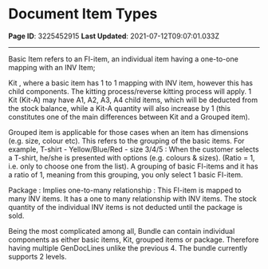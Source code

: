 # Document Item Types

**Page ID**: 3225452915
**Last Updated**: 2021-07-12T09:07:01.033Z

---

Basic Item refers to an FI-item, an individual item having a one-to-one mapping with an INV Item;

Kit , where  a basic item has 1 to 1 mapping with INV item, however this has child components. The kitting process/reverse kitting process will apply. 1 Kit (Kit-A) may have A1, A2, A3, A4 child items, which will be deducted from the stock balance, while a Kit-A quantity will also increase by 1 (this constitutes one of the main differences between Kit and a Grouped item).

Grouped item is applicable for those cases when an item has dimensions (e.g. size, colour etc). This refers to the grouping of the basic items. For example, T-shirt - Yellow/Blue/Red - size 3/4/5 : When the customer selects a T-shirt, he/she is presented with options (e.g. colours & sizes).  (Ratio = 1, i.e. only to choose one from the list). A grouping of basic FI-items and it has a ratio of 1, meaning from this grouping, you only select 1 basic FI-item. 

Package : Implies one-to-many relationship : This FI-item is mapped to many INV items. It has a one to many relationship with INV items. The stock quantity of the individual INV items is not deducted until the package is sold. 

Being the most complicated among all, Bundle can contain individual components as either basic items, Kit, grouped items or package. Therefore having multiple GenDocLines unlike the previous 4. The bundle currently supports 2 levels.
